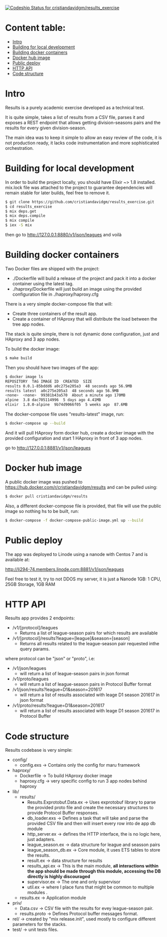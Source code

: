 [![Codeship Status for cristiandavidgm/results_exercise](https://app.codeship.com/projects/4aa4d530-267f-0137-ffc2-3e508df156a9/status?branch=master)](https://app.codeship.com/projects/330404)

# Content table:
 - [Intro](#Intro)
 - [Building for local development](#Building-for-local-development)
 - [Building docker containers](#Building-docker-containers)
 - [Docker hub image](#Docker-hub-image)
 - [Public deploy](#Public-deploy)
-  [HTTP API](#HTTP-API)
-  [Code structure](#Code-structure)

# Intro

Results is a purely academic exercise developed as a technical test. 

It is quite simple, takes a list of results from a CSV file, parses it and exposes a REST endpoint that allows getting division-seasons pairs and the results for every given division-season.

The main idea was to keep it simple to allow an easy review of the code, it is not production ready, it lacks code instrumentation and more sophisticated orchestration. 


# Building for local development

In order to build the project locally, you should have Elixir ~> 1.8 installed. 
mix.lock file was attached to the project to guarantee dependencies will remain stable for later builds, feel free to remove it. 

```sh
$ git clone https://github.com/cristiandavidgm/results_exercise.git
$ cd results_exercise
$ mix deps.get
$ mix deps.compile
$ mix compile
$ iex -S mix
```
then go to <a href="http://127.0.0.1:8880/v1/json/leagues" target="_blank">http://127.0.0.1:8880/v1/json/leagues</a> and voilà

# Building docker containers

Two Docker files are shipped with the project:

 - ./Dockerfile will build a release of the project and pack it into a docker container using the latest tag.
 - ./haproxy/Dockerfile will just build an image using the provided configuration file in ./haproxy/haproxy.cfg

There is a very simple docker-compose file that will:

 - Create three containers of the result app.
 - Create a container of HAproxy that will distribute the load between the tree app nodes.

The stack is quite simple, there is not dynamic done configuration, just and HAproxy and 3 app nodes.

To build the docker image:
```sh
$ make build
```
Then you should have two images of the app:
```sh
$ docker image ls
REPOSITORY  TAG IMAGE ID  CREATED  SIZE
results 0.0.1-85bddd6 a0c275e205a3  48 seconds ago 56.9MB
results latest  a0c275e205a3  48 seconds ago 56.9MB
<none>  <none>  99381b43a570  About a minute ago 170MB
alpine  3.8 dac705114996  5 days ago 4.41MB
elixir  1.8.0-alpine  9b74d9066f05  5 weeks ago  87.6MB
 ```
 
The docker-compose file uses "results-latest" image, run:
```sh
$ docker-compose up --build
```

And it will pull HAproxy form docker hub, create a docker image with the provided configuration and start 1 HAproxy in front of 3 app nodes.

go to <a href="http://127.0.0.1:8881/v1/json/leagues" target="_blank">http://127.0.0.1:8881/v1/json/leagues</a>

# Docker hub image

A public docker image was pushed to https://hub.docker.com/r/cristiandavidgm/results and can be pulled using:
```sh
$ docker pull cristiandavidgm/results
```
Also, a different docker-compose file is provided, that file will use the 
public image so nothing hs to be built,  run: 
```sh
$ docker-compose -f docker-compose-public-image.yml up --build
```

# Public deploy
The app was deployed to Linode using a nanode with Centos 7 and is available at:

<a href="http://li294-74.members.linode.com:8881/v1/json/leagues " target="_blank">http://li294-74.members.linode.com:8881/v1/json/leagues</a>

Feel free to test it, try to not DDOS my server, it is just a Nanode 1GB: 1 CPU, 25GB Storage, 1GB RAM

# HTTP API

Results app provides 2 endpoints:

 - /v1/[protocol]/leagues
	 - Returns a list of league-season pairs for which results are available
 - /v1/[protocol]/results?league=[league]&season=[season]
	 - Returns all results related to the league-season pair requested inthe query params.

where protocol can be "json" or "proto", i.e:
 - /v1/json/leagues
	 - will return a list of league-season pairs in json format
 - /v1/proto/leagues
	 - will return a list of league-season pairs in Protocol Buffer format
 - /v1/json/results?league=D1&season=201617
	 - will return a list of results associated with leage D1 season 201617 in json format
- /v1/proto/results?league=D1&season=201617
	 - will return a list of results associated with leage D1 season 201617 in Protocol Buffer

# Code structure

Results codebase is very simple:

 - config/
	 - config.exs -> Contains only the config for maru framework
 - haproxy/
	 - Dockerfile -> To build HAproxy docker image
	 - haproxy.cfg -> very specific config to run 3 app nodes behind haproxy
 - lib/
	 - results/
		 - Results.Exprotobuf.Data.ex -> Uses exprotobuf library to parse the provided proto file and create the necessary structures to provide Protocol Buffer responses.
		 - db_loader.exs -> Defines a task that will take and parse the provided CSV file and  then will insert every row into de app db module
		 - http_server.ex -> defines the HTTP interface, the is no logic here, just adapters.
		 - league_season.ex -> data structure for league and seasson pairs
		 - league_season_db.ex -> Core module, it uses ETS tables to store the results. 
		 - result.ex -> data structure for results 
		 - results_api.ex -> This is the main module, **all interactions within the app should be made through this module, accessing the DB directly is highly discouraged** 
		 - supervisor.ex -> The one and only supervisor
		 - util.ex -> where I place funs that might be common to multiple modules .
	 - results.ex -> Application module
 - priv/
	 - Data.csv -> CSV file with the results for evey league-season pair.
	 - results.proto -> Defines Protocol buffer messages format.
 - rel/ -> created by "mix release.init", used mostly to configure different parameters for the stacks. 
 -  test/ -> unit tests files.
 
